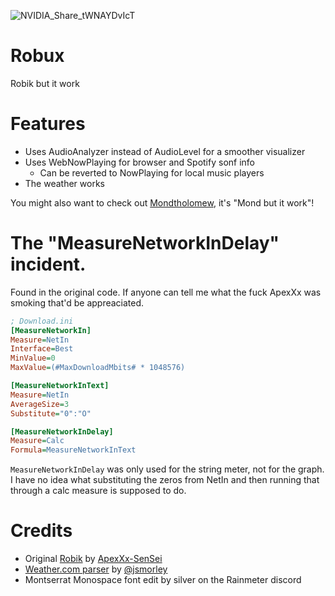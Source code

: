 ![NVIDIA_Share_tWNAYDvIcT](https://user-images.githubusercontent.com/93496808/197343984-d9e8deb2-d3c9-4d4b-9ee9-f39243126ab5.png)

# Robux

Robik but it work

# Features

- Uses AudioAnalyzer instead of AudioLevel for a smoother visualizer
- Uses WebNowPlaying for browser and Spotify sonf info
  - Can be reverted to NowPlaying for local music players
- The weather works

You might also want to check out [Mondtholomew](https://github.com/reisir/mondtholomew), it's "Mond but it work"!

# The "MeasureNetworkInDelay" incident.

Found in the original code. If anyone can tell me what the fuck ApexXx was smoking that'd be appreaciated.

```ini
; Download.ini
[MeasureNetworkIn]
Measure=NetIn
Interface=Best
MinValue=0
MaxValue=(#MaxDownloadMbits# * 1048576)

[MeasureNetworkInText]
Measure=NetIn
AverageSize=3
Substitute="0":"O"

[MeasureNetworkInDelay]
Measure=Calc
Formula=MeasureNetworkInText
```

`MeasureNetworkInDelay` was only used for the string meter, not for the graph. I have no idea what substituting the zeros from NetIn and then running that through a calc measure is supposed to do.

# Credits

- Original [Robik](https://www.deviantart.com/apexxx-sensei/art/Robik-771914763) by [ApexXx-SenSei](https://www.deviantart.com/apexxx-sensei)
- [Weather.com parser](https://forum.rainmeter.net/viewtopic.php?f=118&t=34628#p171501) by [@jsmorley](https://github.com/jsmorley)
- Montserrat Monospace font edit by silver on the Rainmeter discord
